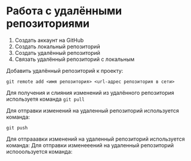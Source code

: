 # Работа с удалёнными репозиториями
1. Создать аккаунт на GitHub
2. Создать локальный репозиторий
3. Создать удалённый репозиторий
4. Связать удалённый репозиторий с локальным

Добавить удалённый репозиторий к проекту:
```
git remote add <имя репозитория> <url-адрес репозитория в сети>
```
Для получения и слияния изменений из удалённого репозитория используетя команда `git pull`

Для отправки изменений на удаленный репозиторий используется команда:
```
git push
```
Для отпрааавки изменений на удаленный репозиторий используется команда:
Для отправки изменееений на удаленный репозиторий испооользуется команда:
